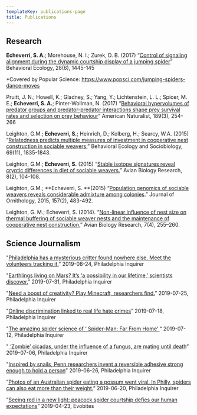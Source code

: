 ```yaml
---
templateKey: publications-page
title: Publications
---
```

## Research

**Echeverri, S. A.**; Morehouse, N. I.; Zurek, D. B. (2017) “[Control of signaling alignment during the dynamic courtship display of a jumping spider](https://www.researchgate.net/publication/320042203_Control_of_signaling_alignment_during_the_dynamic_courtship_display_of_a_jumping_spider)” Behavioral Ecology, 28(6), 1445-145 

\*Covered by Popular Science: https://www.popsci.com/jumping-spiders-dance-moves

Pruitt, J. N.; Howell, K.; Gladney, S.; Yang, Y.; Lichtenstein, L. L.; Spicer, M. E.; **Echeverri, S. A.**; Pinter-Wollman, N. (2017) “[Behavioral hypervolumes of predator groups and predator-predator interactions shape prey survival rates and selection on prey behaviour](https://www.researchgate.net/publication/312642470_Behavioral_Hypervolumes_of_Predator_Groups_and_Predator-Predator_Interactions_Shape_Prey_Survival_Rates_and_Selection_on_Prey_Behavior)” American Naturalist, 189(3), 254-266

Leighton, G.M.; **Echeverri, S.**; Heinrich, D.; Kolberg, H.; Searcy, W.A. (2015) “[Relatedness predicts multiple measures of investment in cooperative nest construction in sociable weavers.](https://www.researchgate.net/publication/282603838_Relatedness_predicts_multiple_measures_of_investment_in_cooperative_nest_construction_in_sociable_weavers)” Behavioral Ecology and Sociobiology, 69(11), 1835-1843.

Leighton, G.M.; **Echeverri, S.** (2015) “[Stable isotope signatures reveal cryptic differences in diet of sociable weavers.](https://www.researchgate.net/publication/277414118_Stable_isotope_signatures_reveal_cryptic_differences_in_diet_of_Sociable_Weavers)” Avian Biology Research, 8(2), 104-108.

Leighton, G.M.; **Echeverri, S. **(2015) “[Population genomics of sociable weavers reveals considerable admixture among colonies](https://www.researchgate.net/publication/286412308_Population_genomics_of_Sociable_Weavers_Philetairus_socius_reveals_considerable_admixture_among_colonies).” Journal of Ornithology, 2015, 157(2), 483-492.

Leighton, G. M.; Echeverri, S. (2014). “[Non-linear influence of nest size on thermal buffering of sociable weaver nests and the maintenance of cooperative nest construction.](https://www.researchgate.net/publication/269467818_Non-linear_influence_of_nest_size_on_thermal_buffering_of_sociable_weaver_nests_and_the_maintenance_of_cooperative_nest_construction)” Avian Biology Research, 7(4), 255–260.



## Science Journalism

"[Philadelphia has a mysterious critter found nowhere else. Meet the volunteers tracking it.](https://www.inquirer.com/science/volunteer-scientists-philadelphia-rare-pennsylvanian-purseweb-spider-mystery-animal-atypus-snetsingeri-20190824.html)” 2019-08-24, Philadelphia Inquirer

"[Earthlings living on Mars? It’s ‘a possibility in our lifetime,’ scientists discover.](https://www.inquirer.com/science/frozen-smoke-aerogel-terraform-mars-colony-habitat-science-fiction-20190731.html)” 2019-07-31, Philadelphia Inquirer	

"[Need a boost of creativity? Play Minecraft, researchers find.](https://www.inquirer.com/health/minecraft-creativity-video-games-20190725.html)” 2019-07-25, Philadelphia Inquirer

"[Online discrimination linked to real life hate crimes](https://www.inquirer.com/health/social-media-twitter-discrimination-linked-hate-crimes-20190718.html)” 2019-07-18, Philadelphia Inquirer

"[The amazing spider science of ‘ Spider-Man: Far From Home’ ](https://www.inquirer.com/science/superhero-spider-science-spider-man-far-from-home-20190712.html)“ 2019-07-12, Philadelphia Inquirer

"[ ‘Zombie’ cicadas, under the influence of a fungus, are mating until death](https://www.inquirer.com/science/fungus-hijacks-cicadas-sex-drugs-screaming-bugs-20190706.html)” 2019-07-06, Philadelphia Inquirer

"[Inspired by snails, Penn researchers invent a reversible adhesive strong enough to hold a person](https://www.inquirer.com/science/penn-scientist-engineers-reversible-snail-slime-superglue-20190626.html)” 2019-06-26, Philadelphia Inquirer	

”[Photos of an Australian spider eating a possum went viral. In Philly, spiders can also eat more than their weight.](https://www.inquirer.com/science/giant-fish-eating-spider-local-park-20190620.html)” 2019-06-20, Philadelphia Inquirer

“[Seeing red in a new light: peacock spider courtship defies our human expectations](https://evobites.com/2019/04/23/seeing-red-in-a-new-light/)” 2019-04-23, Evobites
